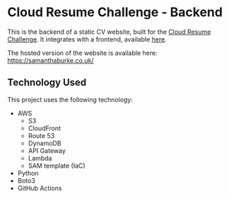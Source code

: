 # Cloud Resume Challenge - Backend

This is the backend of a static CV website, built for the [Cloud Resume Challenge](https://cloudresumechallenge.dev/instructions/). It integrates with a frontend, available [here](https://github.com/notwaving/cloud-resume-frontend).

The hosted version of the website is available here:
https://samanthaburke.co.uk/

## Technology Used

This project uses the following technology:

- AWS
  - S3
  - CloudFront
  - Route 53
  - DynamoDB
  - API Gateway
  - Lambda
  - SAM template (IaC)
- Python
- Boto3
- GitHub Actions
